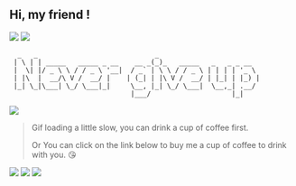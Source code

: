 <h2>Hi, my friend !</h2>
 
![](https://visitor-badge.glitch.me/badge?page_id=xrkffgg.xrkffgg) ![](http://hits.dwyl.com/xrkffgg/xrkffgg.svg)

```
  _   _                             _                         
 | \ | | _____   _____ _ __    __ _(_)_   _____   _   _ _ __  
 |  \| |/ _ \ \ / / _ \ '__|  / _` | \ \ / / _ \ | | | | '_ \ 
 | |\  |  __/\ V /  __/ |    | (_| | |\ V /  __/ | |_| | |_) |
 |_| \_|\___| \_/ \___|_|     \__, |_| \_/ \___|  \__,_| .__/ 
                              |___/                    |_|    
```

![][faker]

> Gif loading a little slow, you can drink a cup of coffee first.
>
> Or You can click on the link below to buy me a cup of coffee to drink with you. 😘

<!-- coffee link
 <a href="https://www.buymeacoffee.com/xrkffgg" target="_blank">
  <img src="https://cdn.buymeacoffee.com/buttons/default-blue.png" alt="Buy Me A Coffee" height="40" width="180" />
 </a>
-->

[![](http://img.shields.io/badge/Buy%20me-a%20coffee-orange?style=flat-square&logo=buy-me-a-coffee)](https://www.buymeacoffee.com/xrkffgg)
[![](http://img.shields.io/badge/Give%20me-a%20love-blue?style=flat-square&logo=Alipay)](https://github.com/xrkffgg/xrkffgg/master/image/zfb.png)
[![](http://img.shields.io/badge/Give%20me-a%20sponsor-green?style=flat-square&logo=WeChat)](https://github.com/xrkffgg/xrkffgg/master/image/vx.png)

[faker]:https://user-images.githubusercontent.com/29775873/87002357-02b3c580-c1ec-11ea-9da8-38d5b437fbdf.gif
